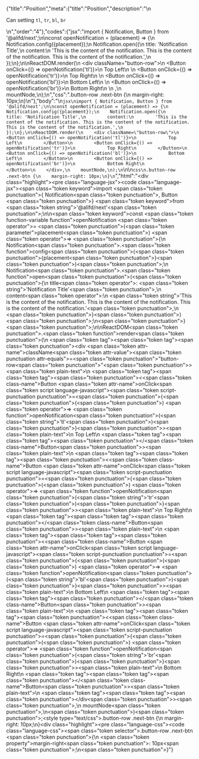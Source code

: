 {"title":"Position","meta":{"title":"Position","description":"\n<p>Can setting <code>tl</code>, <code>tr</code>, <code>bl</code>, <code>br</code></p>\n","order":"4"},"codes":{"jsx":"import { Notification, Button } from '@alifd/next';\n\nconst openNotification = (placement) => {\n    Notification.config({placement});\n    Notification.open({\n        title: 'Notification Title',\n        content:\n        'This is the content of the notification. This is the content of the notification. This is the content of the notification.',\n    });\n};\n\nReactDOM.render(\n    <div className=\"button-row\">\n        <Button onClick={() => openNotification('tl')}>\n            Top Left\n        </Button>\n        <Button onClick={() => openNotification('tr')}>\n            Top Right\n        </Button>\n        <Button onClick={() => openNotification('bl')}>\n            Bottom Left\n        </Button>\n        <Button onClick={() => openNotification('br')}>\n            Bottom Right\n        </Button>\n    </div>,\n    mountNode,\n);\n","css":".button-row .next-btn {\n    margin-right: 10px;\n}\n"},"body":"\n```jsx\nimport { Notification, Button } from '@alifd/next';\n\nconst openNotification = (placement) => {\n    Notification.config({placement});\n    Notification.open({\n        title: 'Notification Title',\n        content:\n        'This is the content of the notification. This is the content of the notification. This is the content of the notification.',\n    });\n};\n\nReactDOM.render(\n    <div className=\"button-row\">\n        <Button onClick={() => openNotification('tl')}>\n            Top Left\n        </Button>\n        <Button onClick={() => openNotification('tr')}>\n            Top Right\n        </Button>\n        <Button onClick={() => openNotification('bl')}>\n            Bottom Left\n        </Button>\n        <Button onClick={() => openNotification('br')}>\n            Bottom Right\n        </Button>\n    </div>,\n    mountNode,\n);\n```\n\n```css\n.button-row .next-btn {\n    margin-right: 10px;\n}\n```","html":"<script>(function(){'use strict';\n\nvar _next = require('@alifd/next');\n\nvar openNotification = function openNotification(placement) {\n    _next.Notification.config({ placement: placement });\n    _next.Notification.open({\n        title: 'Notification Title',\n        content: 'This is the content of the notification. This is the content of the notification. This is the content of the notification.'\n    });\n};\n\nReactDOM.render(React.createElement(\n    'div',\n    { className: 'button-row' },\n    React.createElement(\n        _next.Button,\n        { onClick: function onClick() {\n                return openNotification('tl');\n            } },\n        'Top Left'\n    ),\n    React.createElement(\n        _next.Button,\n        { onClick: function onClick() {\n                return openNotification('tr');\n            } },\n        'Top Right'\n    ),\n    React.createElement(\n        _next.Button,\n        { onClick: function onClick() {\n                return openNotification('bl');\n            } },\n        'Bottom Left'\n    ),\n    React.createElement(\n        _next.Button,\n        { onClick: function onClick() {\n                return openNotification('br');\n            } },\n        'Bottom Right'\n    )\n), mountNode);})()</script><div class=\"highlight\"><pre class=\"language-jsx\"><code class=\"language-jsx\"><span class=\"token keyword\">import</span> <span class=\"token punctuation\">{</span> Notification<span class=\"token punctuation\">,</span> Button <span class=\"token punctuation\">}</span> <span class=\"token keyword\">from</span> <span class=\"token string\">'@alifd/next'</span><span class=\"token punctuation\">;</span>\n\n<span class=\"token keyword\">const</span> <span class=\"token function-variable function\">openNotification</span> <span class=\"token operator\">=</span> <span class=\"token punctuation\">(</span><span class=\"token parameter\">placement</span><span class=\"token punctuation\">)</span> <span class=\"token operator\">=></span> <span class=\"token punctuation\">{</span>\n    Notification<span class=\"token punctuation\">.</span><span class=\"token function\">config</span><span class=\"token punctuation\">(</span><span class=\"token punctuation\">{</span>placement<span class=\"token punctuation\">}</span><span class=\"token punctuation\">)</span><span class=\"token punctuation\">;</span>\n    Notification<span class=\"token punctuation\">.</span><span class=\"token function\">open</span><span class=\"token punctuation\">(</span><span class=\"token punctuation\">{</span>\n        title<span class=\"token operator\">:</span> <span class=\"token string\">'Notification Title'</span><span class=\"token punctuation\">,</span>\n        content<span class=\"token operator\">:</span>\n        <span class=\"token string\">'This is the content of the notification. This is the content of the notification. This is the content of the notification.'</span><span class=\"token punctuation\">,</span>\n    <span class=\"token punctuation\">}</span><span class=\"token punctuation\">)</span><span class=\"token punctuation\">;</span>\n<span class=\"token punctuation\">}</span><span class=\"token punctuation\">;</span>\n\nReactDOM<span class=\"token punctuation\">.</span><span class=\"token function\">render</span><span class=\"token punctuation\">(</span>\n    <span class=\"token tag\"><span class=\"token tag\"><span class=\"token punctuation\">&lt;</span>div</span> <span class=\"token attr-name\">className</span><span class=\"token attr-value\"><span class=\"token punctuation attr-equals\">=</span><span class=\"token punctuation\">\"</span>button-row<span class=\"token punctuation\">\"</span></span><span class=\"token punctuation\">></span></span><span class=\"token plain-text\">\n        </span><span class=\"token tag\"><span class=\"token tag\"><span class=\"token punctuation\">&lt;</span><span class=\"token class-name\">Button</span></span> <span class=\"token attr-name\">onClick</span><span class=\"token script language-javascript\"><span class=\"token script-punctuation punctuation\">=</span><span class=\"token punctuation\">{</span><span class=\"token punctuation\">(</span><span class=\"token punctuation\">)</span> <span class=\"token operator\">=></span> <span class=\"token function\">openNotification</span><span class=\"token punctuation\">(</span><span class=\"token string\">'tl'</span><span class=\"token punctuation\">)</span><span class=\"token punctuation\">}</span></span><span class=\"token punctuation\">></span></span><span class=\"token plain-text\">\n            Top Left\n        </span><span class=\"token tag\"><span class=\"token tag\"><span class=\"token punctuation\">&lt;/</span><span class=\"token class-name\">Button</span></span><span class=\"token punctuation\">></span></span><span class=\"token plain-text\">\n        </span><span class=\"token tag\"><span class=\"token tag\"><span class=\"token punctuation\">&lt;</span><span class=\"token class-name\">Button</span></span> <span class=\"token attr-name\">onClick</span><span class=\"token script language-javascript\"><span class=\"token script-punctuation punctuation\">=</span><span class=\"token punctuation\">{</span><span class=\"token punctuation\">(</span><span class=\"token punctuation\">)</span> <span class=\"token operator\">=></span> <span class=\"token function\">openNotification</span><span class=\"token punctuation\">(</span><span class=\"token string\">'tr'</span><span class=\"token punctuation\">)</span><span class=\"token punctuation\">}</span></span><span class=\"token punctuation\">></span></span><span class=\"token plain-text\">\n            Top Right\n        </span><span class=\"token tag\"><span class=\"token tag\"><span class=\"token punctuation\">&lt;/</span><span class=\"token class-name\">Button</span></span><span class=\"token punctuation\">></span></span><span class=\"token plain-text\">\n        </span><span class=\"token tag\"><span class=\"token tag\"><span class=\"token punctuation\">&lt;</span><span class=\"token class-name\">Button</span></span> <span class=\"token attr-name\">onClick</span><span class=\"token script language-javascript\"><span class=\"token script-punctuation punctuation\">=</span><span class=\"token punctuation\">{</span><span class=\"token punctuation\">(</span><span class=\"token punctuation\">)</span> <span class=\"token operator\">=></span> <span class=\"token function\">openNotification</span><span class=\"token punctuation\">(</span><span class=\"token string\">'bl'</span><span class=\"token punctuation\">)</span><span class=\"token punctuation\">}</span></span><span class=\"token punctuation\">></span></span><span class=\"token plain-text\">\n            Bottom Left\n        </span><span class=\"token tag\"><span class=\"token tag\"><span class=\"token punctuation\">&lt;/</span><span class=\"token class-name\">Button</span></span><span class=\"token punctuation\">></span></span><span class=\"token plain-text\">\n        </span><span class=\"token tag\"><span class=\"token tag\"><span class=\"token punctuation\">&lt;</span><span class=\"token class-name\">Button</span></span> <span class=\"token attr-name\">onClick</span><span class=\"token script language-javascript\"><span class=\"token script-punctuation punctuation\">=</span><span class=\"token punctuation\">{</span><span class=\"token punctuation\">(</span><span class=\"token punctuation\">)</span> <span class=\"token operator\">=></span> <span class=\"token function\">openNotification</span><span class=\"token punctuation\">(</span><span class=\"token string\">'br'</span><span class=\"token punctuation\">)</span><span class=\"token punctuation\">}</span></span><span class=\"token punctuation\">></span></span><span class=\"token plain-text\">\n            Bottom Right\n        </span><span class=\"token tag\"><span class=\"token tag\"><span class=\"token punctuation\">&lt;/</span><span class=\"token class-name\">Button</span></span><span class=\"token punctuation\">></span></span><span class=\"token plain-text\">\n    </span><span class=\"token tag\"><span class=\"token tag\"><span class=\"token punctuation\">&lt;/</span>div</span><span class=\"token punctuation\">></span></span><span class=\"token punctuation\">,</span>\n    mountNode<span class=\"token punctuation\">,</span>\n<span class=\"token punctuation\">)</span><span class=\"token punctuation\">;</span></code></pre></div><style type=\"text/css\">.button-row .next-btn {\n    margin-right: 10px;\n}</style><div class=\"highlight\"><pre class=\"language-css\"><code class=\"language-css\"><span class=\"token selector\">.button-row .next-btn</span> <span class=\"token punctuation\">{</span>\n    <span class=\"token property\">margin-right</span><span class=\"token punctuation\">:</span> 10px<span class=\"token punctuation\">;</span>\n<span class=\"token punctuation\">}</span></code></pre></div>"}